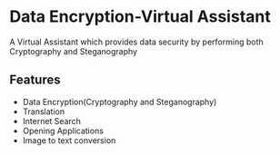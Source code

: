 # Data Encryption-Virtual Assistant
A Virtual Assistant which provides data security by performing both Cryptography and Steganography
## Features
- Data Encryption(Cryptography and Steganography)
- Translation
- Internet Search
- Opening Applications
- Image to text conversion
